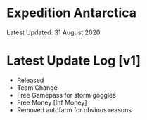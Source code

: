 # Expedition Antarctica

Latest Updated: 31 August 2020

# Latest Update Log [v1]
- Released
- Team Change
- Free Gamepass for storm goggles
- Free Money [Inf Money]
- Removed autofarm for obvious reasons